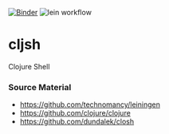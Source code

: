 [![Binder](https://mybinder.org/badge_logo.svg)](https://mybinder.org/v2/gh/Ifiht/cljsh/HEAD)
![lein workflow](https://github.com/ifiht/cljsh/actions/workflows/clojure.yml/badge.svg)

# cljsh
Clojure Shell

### Source Material
- https://github.com/technomancy/leiningen
- https://github.com/clojure/clojure
- https://github.com/dundalek/closh
